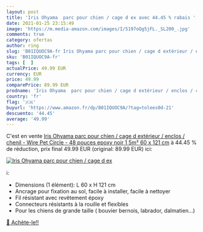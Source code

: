 ```yaml
---
layout: post
title: 'Iris Ohyama  parc pour chien / cage d ex avec 44.45 % rabais '
date: 2021-01-25 23:15:49
image: 'https://m.media-amazon.com/images/I/5197oQg5jFL._SL200_.jpg'
comments: true
category: ofertas
author: ring
slug: 'B01IQUOC9A-fr Iris Ohyama parc pour chien / cage d extérieur / enclos /...'
sku: 'B01IQUOC9A-fr'
tags: [  ]
actualPrice: 49.99 EUR
currency: EUR
price: 49.99
comparePrice: 89.99 EUR
prodname: 'Iris Ohyama  parc pour chien / cage d extérieur / enclos / chenil - Wire Pet Circle - 48 pouces  epoxy  noir  1 5m²  60 x 121 cm'
country: 'fr'
flag: '🇫🇷'
buyurl: 'https://www.amazon.fr/dp/B01IQUOC9A/?tag=tolees0d-21'
descuento: '44.45'
average: '49.99'
---
```


C'est en vente [Iris Ohyama  parc pour chien / cage d extérieur / enclos / chenil - Wire Pet Circle - 48 pouces  epoxy  noir  1 5m²  60 x 121 cm](https://www.amazon.fr/dp/B01IQUOC9A/?tag=tolees0d-21)  à  44.45 % de réduction, prix final  49.99 EUR (original: 89.99 EUR) ici:

[![Iris Ohyama  parc pour chien / cage d ex](https://m.media-amazon.com/images/I/5197oQg5jFL._SL200_.jpg)](https://www.amazon.fr/dp/B01IQUOC9A/?tag=tolees0d-21)

ℹ️:

- Dimensions (1 élément): L 60 x H 121 cm
- Ancrage pour fixation au sol, facile à installer, facile à nettoyer
- Fil résistant avec revêtement époxy
- Connecteurs résistants à la rouille et flexibles
- Pour les chiens de grande taille ( bouvier bernois, labrador, dalmatien...)

[🛒 Achète-le!!](https://www.amazon.fr/dp/B01IQUOC9A/?tag=tolees0d-21)
